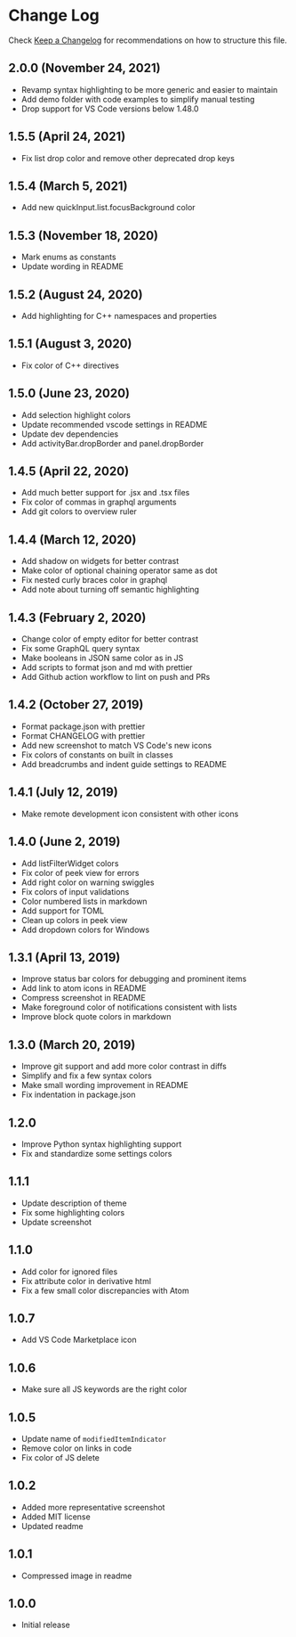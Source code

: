 # Change Log

Check [Keep a Changelog](http://keepachangelog.com/) for recommendations on how to structure this file.

## 2.0.0 (November 24, 2021)

- Revamp syntax highlighting to be more generic and easier to maintain
- Add demo folder with code examples to simplify manual testing
- Drop support for VS Code versions below 1.48.0

## 1.5.5 (April 24, 2021)

- Fix list drop color and remove other deprecated drop keys

## 1.5.4 (March 5, 2021)

- Add new quickInput.list.focusBackground color

## 1.5.3 (November 18, 2020)

- Mark enums as constants
- Update wording in README

## 1.5.2 (August 24, 2020)

- Add highlighting for C++ namespaces and properties

## 1.5.1 (August 3, 2020)

- Fix color of C++ directives

## 1.5.0 (June 23, 2020)

- Add selection highlight colors
- Update recommended vscode settings in README
- Update dev dependencies
- Add activityBar.dropBorder and panel.dropBorder

## 1.4.5 (April 22, 2020)

- Add much better support for .jsx and .tsx files
- Fix color of commas in graphql arguments
- Add git colors to overview ruler

## 1.4.4 (March 12, 2020)

- Add shadow on widgets for better contrast
- Make color of optional chaining operator same as dot
- Fix nested curly braces color in graphql
- Add note about turning off semantic highlighting

## 1.4.3 (February 2, 2020)

- Change color of empty editor for better contrast
- Fix some GraphQL query syntax
- Make booleans in JSON same color as in JS
- Add scripts to format json and md with prettier
- Add Github action workflow to lint on push and PRs

## 1.4.2 (October 27, 2019)

- Format package.json with prettier
- Format CHANGELOG with prettier
- Add new screenshot to match VS Code's new icons
- Fix colors of constants on built in classes
- Add breadcrumbs and indent guide settings to README

## 1.4.1 (July 12, 2019)

- Make remote development icon consistent with other icons

## 1.4.0 (June 2, 2019)

- Add listFilterWidget colors
- Fix color of peek view for errors
- Add right color on warning swiggles
- Fix colors of input validations
- Color numbered lists in markdown
- Add support for TOML
- Clean up colors in peek view
- Add dropdown colors for Windows

## 1.3.1 (April 13, 2019)

- Improve status bar colors for debugging and prominent items
- Add link to atom icons in README
- Compress screenshot in README
- Make foreground color of notifications consistent with lists
- Improve block quote colors in markdown

## 1.3.0 (March 20, 2019)

- Improve git support and add more color contrast in diffs
- Simplify and fix a few syntax colors
- Make small wording improvement in README
- Fix indentation in package.json

## 1.2.0

- Improve Python syntax highlighting support
- Fix and standardize some settings colors

## 1.1.1

- Update description of theme
- Fix some highlighting colors
- Update screenshot

## 1.1.0

- Add color for ignored files
- Fix attribute color in derivative html
- Fix a few small color discrepancies with Atom

## 1.0.7

- Add VS Code Marketplace icon

## 1.0.6

- Make sure all JS keywords are the right color

## 1.0.5

- Update name of `modifiedItemIndicator`
- Remove color on links in code
- Fix color of JS delete

## 1.0.2

- Added more representative screenshot
- Added MIT license
- Updated readme

## 1.0.1

- Compressed image in readme

## 1.0.0

- Initial release
